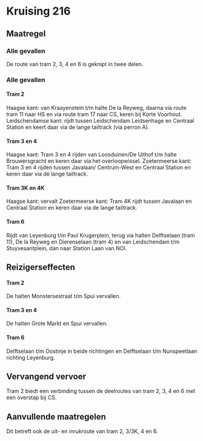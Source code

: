# Kruising 216
## Maatregel
### Alle gevallen

De route van tram 2, 3, 4 en 6 is geknipt in twee delen.

### Alle gevallen

#### Tram 2
Haagse kant: van Kraayenstein t/m halte De la Reyweg, daarna via route tram 11 naar HS en via route tram 17 naar CS, keren bij Korte Voorhout.
Leidschendamse kant: rijdt tussen Leidschendam Leidsenhage en Centraal Station en keert daar via de lange tailtrack (via perron A).

#### Tram 3 en 4
Haagse kant: Tram 3 en 4 rijden van Loosduinen/De Uithof t/m halte Brouwersgracht en keren daar via het overloopwissel.
Zoetermeerse kant: Tram 3 en 4 rijden tussen Javalaan/ Centrum-West en Centraal Station en keren daar via de lange tailtrack.

#### Tram 3K en 4K
Haagse kant: vervalt
Zoetermeerse kant: Tram 4K rijdt tussen Javalaan en Centraal Station en keren daar via de lange tailtrack.

#### Tram 6
Rijdt van Leyenburg t/m Paul Krugerplein, terug via halten Delftselaan (tram 11), De la Reyweg en Dierenselaan (tram 4) en van Leidschendam t/m Stuyvesantplein, dan naar Station Laan van NOI.

## Reizigerseffecten

#### Tram 2
De halten Monstersestraat t/m Spui vervallen.

#### Tram 3 en 4
De halten Grote Markt en Spui vervallen.

#### Tram 6
Delftselaan t/m Oostinje in beide richtingen en Delftselaan t/m Nunspeetlaan richting Leyenburg.

## Vervangend vervoer
Tram 2 biedt een verbinding tussen de deelroutes van tram 2, 3, 4 en 6 met een overstap bij CS.

## Aanvullende maatregelen
Dit betreft ook de uit- en inrukroute van tram 2, 3/3K, 4 en 6.




